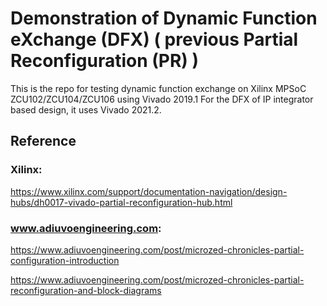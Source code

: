 # Demonstration of Dynamic Function eXchange (DFX) ( previous Partial Reconfiguration (PR) )
This is the repo for testing dynamic function exchange on Xilinx MPSoC ZCU102/ZCU104/ZCU106 using Vivado 2019.1
For the DFX of IP integrator based design, it uses Vivado 2021.2. 

## Reference

### Xilinx:

https://www.xilinx.com/support/documentation-navigation/design-hubs/dh0017-vivado-partial-reconfiguration-hub.html

### www.adiuvoengineering.com:

https://www.adiuvoengineering.com/post/microzed-chronicles-partial-configuration-introduction

https://www.adiuvoengineering.com/post/microzed-chronicles-partial-reconfiguration-and-block-diagrams
